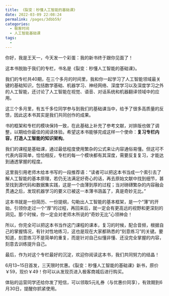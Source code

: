 ```yaml
---
title: 《裂变：秒懂人工智能的基础课》
date: 2022-03-09 22:08:24
permalink: /pages/3dbb59/
categories:
  - 极客时间
  - 人工智能基础课
tags:
  - 
---
```

<p>你好，我是王天一，今天发一个彩蛋：我的新书终于跟你见面了！</p>
<p>这本书脱胎于我们的专栏，书名是《裂变：秒懂人工智能的基础课》。</p>
<p>我们的专栏共40期，在三个多月的时间里，我和你一起学习了人工智能领域最关键的基础知识，包括数学基础、机器学习、神经网络、深度学习以及深度学习之外的人工智能，还讨论了人工智能在视觉、语音、对话系统和机器翻译领域中的应用。</p>
<p>这三个多月里，有五千多位同学参与到我们的基础课当中，给予了很多高质量的反馈，因此这本书其实是我们共同创作的成果。</p>
<p>书的框架和专栏的模块保持一致，在此基础上补充了参考文献，对排版也做了调整，以期给你最佳的阅读体验。希望这本书能够完成这样一个使命：<strong>复习专栏内容，打造人工智能的知识架构</strong>。</p>
<p>我们的课程是基础课，通过最低程度使用繁杂的公式来让内容通俗易懂。但这可不代表内容简单，恰恰相反，专栏的每一个模块都有其深度，需要反复复习，才能达到通透掌握的程度。</p>
<p>这里我引用老师木给本书写的一段推荐语：“读者可以把这本书当成一个索引去了解人工智能的基本原理，若仍无法满足好奇心的话，再去原始文献中找到细节，甚至找到源代码和数据集实践，这是一个由薄到厚的过程；当对磅礴繁杂的内容融会贯通之后，发现机器学习的要义已被这一本薄书涵盖了，真是奇妙无比。”</p>
<p>这本书就是一份简历、一份提纲，勾勒出人工智能的基本框架，是一个“薄”的开始，引领你走过一个“厚”的过程，再回来后，就一定会有更高远的视野和更深刻的洞见。那个时候，你一定会对老师木所说的“奇妙无比”心领神会！</p>
<p>所以，你完全可以把这本书当作这门课程的课本，复习的时候，配合音频，根据自己的掌握情况，有针对性地练习，这也是现在大家都熟悉的“刻意练习”的关键。要知道，刻意练习不是简单的重复，而是针对自己似懂非懂、还没完全掌握的内容，刻意去训练提升自己。</p>
<p>最后，作为对这个专栏最好的沉淀，欢迎你阅读这本书，我们共同努力的结晶！</p>
<p><span class="orange">6月13~15日首发，三天限时优惠。《裂变：秒懂人工智能的基础课》新书，原价￥59，现价￥49！你可以从发现页进入极客商城后进行购买。</span></p>
<p><span class="orange">体贴的运营同学还给你发了短信，可以领取5元礼券（与优惠价同享），有效期到6月30日，提醒你抓紧使用。</span></p>
<!-- [[[read_end]]] -->
<p>  <img src="https://static001.geekbang.org/resource/image/4a/a1/4acbebba2566be583d0254659ef68fa1.jpg" alt=""></p>
